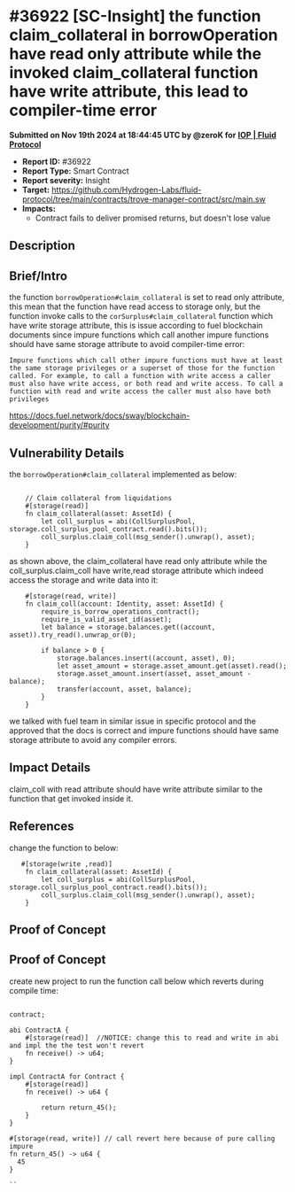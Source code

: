 # #36922 \[SC-Insight] the function claim\_collateral in borrowOperation have read only attribute while the invoked claim\_collateral function have write attribute, this lead to compiler-time error

**Submitted on Nov 19th 2024 at 18:44:45 UTC by @zeroK for** [**IOP | Fluid Protocol**](https://immunefi.com/audit-competition/iop-fluid-protocol)

* **Report ID:** #36922
* **Report Type:** Smart Contract
* **Report severity:** Insight
* **Target:** https://github.com/Hydrogen-Labs/fluid-protocol/tree/main/contracts/trove-manager-contract/src/main.sw
* **Impacts:**
  * Contract fails to deliver promised returns, but doesn't lose value

## Description

## Brief/Intro

the function `borrowOperation#claim_collateral` is set to read only attribute, this mean that the function have read access to storage only, but the function invoke calls to the `corSurplus#claim_collateral` function which have write storage attribute, this is issue according to fuel blockchain documents since impure functions which call another impure functions should have same storage attribute to avoid compiler-time error:

`Impure functions which call other impure functions must have at least the same storage privileges or a superset of those for the function called. For example, to call a function with write access a caller must also have write access, or both read and write access. To call a function with read and write access the caller must also have both privileges`

https://docs.fuel.network/docs/sway/blockchain-development/purity/#purity

## Vulnerability Details

the `borrowOperation#claim_collateral` implemented as below:

```sway

    // Claim collateral from liquidations
    #[storage(read)]
    fn claim_collateral(asset: AssetId) {
        let coll_surplus = abi(CollSurplusPool, storage.coll_surplus_pool_contract.read().bits());
        coll_surplus.claim_coll(msg_sender().unwrap(), asset);
    }

```

as shown above, the claim\_collateral have read only attribute while the coll\_surplus.claim\_coll have write,read storage attribute which indeed access the storage and write data into it:

```sway
    #[storage(read, write)]
    fn claim_coll(account: Identity, asset: AssetId) { 
        require_is_borrow_operations_contract();
        require_is_valid_asset_id(asset);  
        let balance = storage.balances.get((account, asset)).try_read().unwrap_or(0);

        if balance > 0 {
            storage.balances.insert((account, asset), 0);
            let asset_amount = storage.asset_amount.get(asset).read();
            storage.asset_amount.insert(asset, asset_amount - balance);
            transfer(account, asset, balance);
        }
    }

```

we talked with fuel team in similar issue in specific protocol and the approved that the docs is correct and impure functions should have same storage attribute to avoid any compiler errors.

## Impact Details

claim\_coll with read attribute should have write attribute similar to the function that get invoked inside it.

## References

change the function to below:

```sway
   #[storage(write ,read)]
    fn claim_collateral(asset: AssetId) {
        let coll_surplus = abi(CollSurplusPool, storage.coll_surplus_pool_contract.read().bits());
        coll_surplus.claim_coll(msg_sender().unwrap(), asset);
    }
```

## Proof of Concept

## Proof of Concept

create new project to run the function call below which reverts during compile time:

```sway

contract;
 
abi ContractA {
    #[storage(read)]  //NOTICE: change this to read and write in abi and impl the the test won't revert
    fn receive() -> u64;
}
 
impl ContractA for Contract {
    #[storage(read)]
    fn receive() -> u64 {
 
        return return_45();
    }
}

#[storage(read, write)] // call revert here because of pure calling impure
fn return_45() -> u64 {
  45
}

``
```

